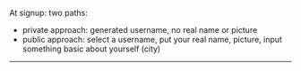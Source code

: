 At signup: two paths:
- private approach: generated username, no real name or picture
- public approach: select a username, put your real name, picture, input something basic about yourself (city)

---
